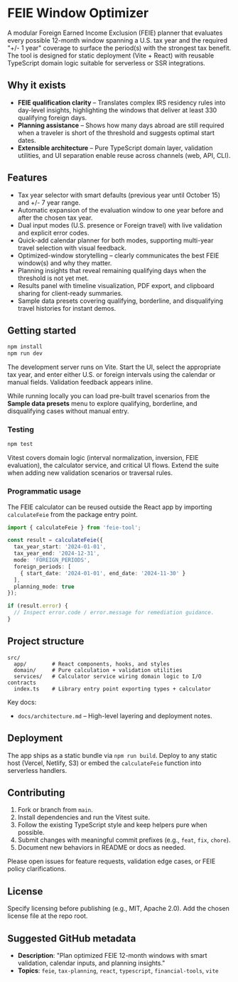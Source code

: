 # FEIE Window Optimizer

A modular Foreign Earned Income Exclusion (FEIE) planner that evaluates every possible 12-month window spanning a U.S. tax year and the required "+/- 1 year" coverage to surface the period(s) with the strongest tax benefit. The tool is designed for static deployment (Vite + React) with reusable TypeScript domain logic suitable for serverless or SSR integrations.

## Why it exists
- **FEIE qualification clarity** – Translates complex IRS residency rules into day-level insights, highlighting the windows that deliver at least 330 qualifying foreign days.
- **Planning assistance** – Shows how many days abroad are still required when a traveler is short of the threshold and suggests optimal start dates.
- **Extensible architecture** – Pure TypeScript domain layer, validation utilities, and UI separation enable reuse across channels (web, API, CLI).

## Features
- Tax year selector with smart defaults (previous year until October 15) and +/- 7 year range.
- Automatic expansion of the evaluation window to one year before and after the chosen tax year.
- Dual input modes (U.S. presence or Foreign travel) with live validation and explicit error codes.
- Quick-add calendar planner for both modes, supporting multi-year travel selection with visual feedback.
- Optimized-window storytelling – clearly communicates the best FEIE window(s) and why they matter.
- Planning insights that reveal remaining qualifying days when the threshold is not yet met.
- Results panel with timeline visualization, PDF export, and clipboard sharing for client-ready summaries.
- Sample data presets covering qualifying, borderline, and disqualifying travel histories for instant demos.

## Getting started
```bash
npm install
npm run dev
```

The development server runs on Vite. Start the UI, select the appropriate tax year, and enter either U.S. or foreign intervals using the calendar or manual fields. Validation feedback appears inline.

While running locally you can load pre-built travel scenarios from the **Sample data presets** menu to explore qualifying, borderline, and disqualifying cases without manual entry.

### Testing
```bash
npm test
```

Vitest covers domain logic (interval normalization, inversion, FEIE evaluation), the calculator service, and critical UI flows. Extend the suite when adding new validation scenarios or traversal rules.

### Programmatic usage
The FEIE calculator can be reused outside the React app by importing `calculateFeie` from the package entry point.

```ts
import { calculateFeie } from 'feie-tool';

const result = calculateFeie({
  tax_year_start: '2024-01-01',
  tax_year_end: '2024-12-31',
  mode: 'FOREIGN_PERIODS',
  foreign_periods: [
    { start_date: '2024-01-01', end_date: '2024-11-30' }
  ],
  planning_mode: true
});

if (result.error) {
  // Inspect error.code / error.message for remediation guidance.
}
```

## Project structure
```
src/
  app/        # React components, hooks, and styles
  domain/     # Pure calculation + validation utilities
  services/   # Calculator service wiring domain logic to I/O contracts
  index.ts    # Library entry point exporting types + calculator
```

Key docs:
- `docs/architecture.md` – High-level layering and deployment notes.

## Deployment
The app ships as a static bundle via `npm run build`. Deploy to any static host (Vercel, Netlify, S3) or embed the `calculateFeie` function into serverless handlers.

## Contributing
1. Fork or branch from `main`.
2. Install dependencies and run the Vitest suite.
3. Follow the existing TypeScript style and keep helpers pure when possible.
4. Submit changes with meaningful commit prefixes (e.g., `feat`, `fix`, `chore`).
5. Document new behaviors in README or docs as needed.

Please open issues for feature requests, validation edge cases, or FEIE policy clarifications.

## License
Specify licensing before publishing (e.g., MIT, Apache 2.0). Add the chosen license file at the repo root.

## Suggested GitHub metadata
- **Description**: "Plan optimized FEIE 12-month windows with smart validation, calendar inputs, and planning insights."
- **Topics**: `feie`, `tax-planning`, `react`, `typescript`, `financial-tools`, `vite`
